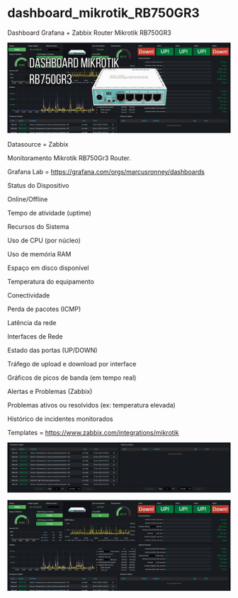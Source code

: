 # dashboard_mikrotik_RB750GR3
Dashboard Grafana + Zabbix Router Mikrotik RB750GR3


![Title](DASH_mkt.png)


Datasource = Zabbix

Monitoramento Mikrotik RB750Gr3 Router.

Grafana Lab = https://grafana.com/orgs/marcusronney/dashboards

Status do Dispositivo

Online/Offline

Tempo de atividade (uptime)

Recursos do Sistema

Uso de CPU (por núcleo)

Uso de memória RAM

Espaço em disco disponível

Temperatura do equipamento

Conectividade

Perda de pacotes (ICMP)

Latência da rede

Interfaces de Rede

Estado das portas (UP/DOWN)

Tráfego de upload e download por interface

Gráficos de picos de banda (em tempo real)

Alertas e Problemas (Zabbix)

Problemas ativos ou resolvidos (ex: temperatura elevada)

Histórico de incidentes monitorados

Templates = https://www.zabbix.com/integrations/mikrotik


![Title](image.png)

![Title](image2.png)
